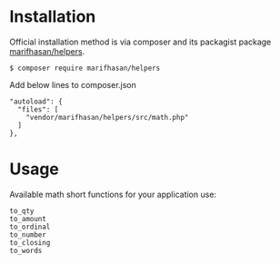 Installation
============

Official installation method is via composer and its packagist package [marifhasan/helpers](https://packagist.org/packages/marifhasan/helpers).

```
$ composer require marifhasan/helpers
```

Add below lines to composer.json
```
"autoload": {
  "files": [
    "vendor/marifhasan/helpers/src/math.php"
  ]
},
```

Usage
=====

Available math short functions for your application use:

```
to_qty
to_amount
to_ordinal
to_number
to_closing
to_words
```
